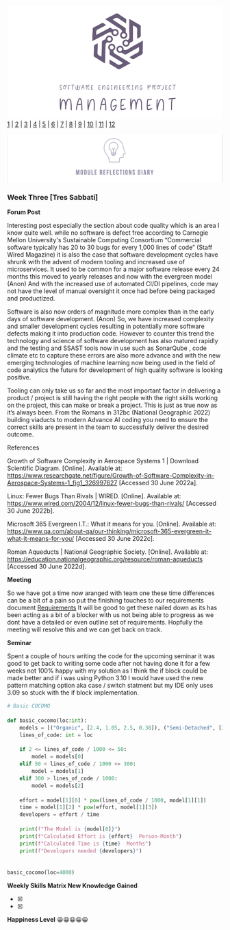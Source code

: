 ![Logo](Images/Logo.png)
[1](/MyPortfolio/SEPM/Unit01.html) | [2](/MyPortfolio/SEPM/Unit02.html) | [3](/MyPortfolio/SEPM/Unit03.html) | [4](/MyPortfolio/SEPM/Unit04.html) | [5](/MyPortfolio/SEPM/Unit05.html) | [6](/MyPortfolio/SEPM/Unit06.html) | [7](/MyPortfolio/SEPM/Unit07.html) | [8](/MyPortfolio/SEPM/Unit08.html) | [9](/MyPortfolio/SEPM/Unit09.html) | [10](/MyPortfolio/SEPM/Unit10.html) | [11](/MyPortfolio/SEPM/Unit11.html) | [12](/MyPortfolio/SEPM/Unit12.html)

![Logo](Images/Diary.png)
### Week Three [Tres Sabbati]

**Forum Post**

Interesting post especially the section about code quality which is an area I know quite well. while no software is defect free according to Carnegie Mellon University's Sustainable Computing Consortium “Commercial software typically has 20 to 30 bugs for every 1,000 lines of code” (Staff Wired Magazine) it is also the case that software development cycles have shrunk with the advent of modern tooling and increased use of microservices. It used to be common for a major software release every 24 months this moved to yearly releases and now with the evergreen model (Anon) And with the increased use of automated CI/DI pipelines, code may not have the level of manual oversight it once had before being packaged and productized.

Software is also now orders of magnitude more complex than in the early days of software development. (Anon) So, we have increased complexity and smaller development cycles resulting in potentially more software defects making it into production code. However to counter this trend the technology and science of software development has also matured rapidly and the testing and SSAST tools now in use such as SonarQube , code climate etc to capture these errors are also more advance and with the new emerging technologies of machine learning now being used in the field of code analytics the future for development of high quality software is looking positive.

Tooling can only take us so far and the most important factor in delivering a product / project is still having the right people with the right skills working on the project, this can make or break a project. This is just as true now as it’s always been. From the Romans in 312bc (National Geographic 2022) building viaducts to modern Advance AI coding you need to ensure the correct skills are present in the team to successfully deliver the desired outcome.  

References 

Growth of Software Complexity in Aerospace Systems 1 | Download Scientific Diagram. [Online]. Available at: https://www.researchgate.net/figure/Growth-of-Software-Complexity-in-Aerospace-Systems-1_fig1_326997627 [Accessed 30 June 2022a].

Linux: Fewer Bugs Than Rivals | WIRED. [Online]. Available at: https://www.wired.com/2004/12/linux-fewer-bugs-than-rivals/ [Accessed 30 June 2022b].

Microsoft 365 Evergreen I.T.: What it means for you. [Online]. Available at: https://www.qa.com/about-qa/our-thinking/microsoft-365-evergreen-it-what-it-means-for-you/ [Accessed 30 June 2022c].

Roman Aqueducts | National Geographic Society. [Online]. Available at: https://education.nationalgeographic.org/resource/roman-aqueducts [Accessed 30 June 2022d].

**Meeting** 

So we have got a time now aranged with team one these time differences can be a bit of a pain so put the finishing touches to our requirements document [Requirements](/MyPortfolio/SEPM/REQUIREMENTS.pdf) It will be good to get these nailed down as its has been acting as a bit of a blocker with us not being able to progress as we dont have a detailed or even outline set of requirements. Hopfully the meeting will resolve this and we can get back on track.

**Seminar**

Spent a couple of hours writing the code for the upcoming seminar it was good to get back to writing some code after not having done it for a few weeks not 100% happy with my solution as I think the if block could be made better and if i was using Python 3.10 I would have used the new pattern matching option aka case / switch statment but my IDE only uses 3.09 so stuck with the if block implementation.

```python
# Basic COCOMO

def basic_cocomo(loc:int):
    models = [("Organic", [2.4, 1.05, 2.5, 0.38]), ("Semi-Detached", [3.0, 1.12, 2.5, 0.35]), ("Embedded", [3.6, 1.20, 2.5, 0.32])]
    lines_of_code: int = loc

    if 2 <= lines_of_code / 1000 <= 50:
        model = models[0]
    elif 50 < lines_of_code / 1000 <= 300:
        model = models[1]
    elif 300 > lines_of_code / 1000:
        model = models[2]

    effort = model[1][0] * pow(lines_of_code / 1000, model[1][1])
    time = model[1][2] * pow(effort, model[1][3])
    developers = effort / time

    print(f"The Model is {model[0]}")
    print(f"Calculated Effort is {effort}  Person-Month")
    print(f"Calculated Time is {time}  Months")
    print(f"Developers needed {developers}")


basic_cocomo(loc=4000)
```

**Weekly Skills Matrix New Knowledge Gained**

- [x] 
- [x] 

**Happiness Level**
😀😀😀😀😀
